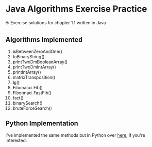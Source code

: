 # Java Algorithms Exercise Practice
☕ Exercise solutions for chapter 1.1 written in Java

## Algorithms Implemented
1. isBetweenZeroAndOne()
2. toBinaryString()
3. printTwoDmBooleanArray()
4. printTwoDmIntArray()
5. printIntArray()
6. matrixTransposition()
7. lg()
8. Fibonacci.Fib()
9. Fibonnaci.FastFib()
10. fact()
11. binarySearch()
12. bruteForceSearch()

## Python Implementation
I've implemented the same methods but in Python over [here](https://github.com/dev-xero/python-algorithms-exercise-practice), if you're interested.
